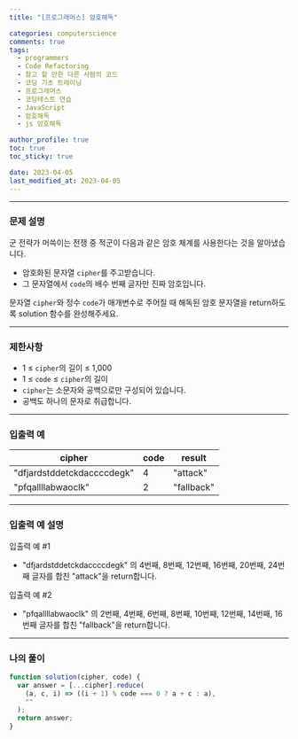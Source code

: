```yaml
---
title: "[프로그래머스] 암호해독"

categories: computerscience
comments: true
tags:
  - programmers
  - Code Refactoring
  - 참고 할 만한 다른 사람의 코드
  - 코딩 기초 트레이닝
  - 프로그래머스
  - 코딩테스트 연습
  - JavaScript
  - 암호해독
  - js 암호해독

author_profile: true
toc: true
toc_sticky: true

date: 2023-04-05
last_modified_at: 2023-04-05
---
```


---

### 문제 설명

군 전략가 머쓱이는 전쟁 중 적군이 다음과 같은 암호 체계를 사용한다는 것을 알아냈습니다.

- 암호화된 문자열 `cipher`를 주고받습니다.
- 그 문자열에서 `code`의 배수 번째 글자만 진짜 암호입니다.

문자열 `cipher`와 정수 `code`가 매개변수로 주어질 때 해독된 암호 문자열을 return하도록 solution 함수를 완성해주세요.

---

### 제한사항

- 1 ≤ `cipher`의 길이 ≤ 1,000
- 1 ≤ `code` ≤ `cipher`의 길이
- `cipher`는 소문자와 공백으로만 구성되어 있습니다.
- 공백도 하나의 문자로 취급합니다.

---

### 입출력 예

| cipher                     | code | result     |
| -------------------------- | ---- | ---------- |
| "dfjardstddetckdaccccdegk" | 4    | "attack"   |
| "pfqallllabwaoclk"         | 2    | "fallback" |

---

### 입출력 예 설명

입출력 예 #1

- "dfjardstddetckdaccccdegk" 의 4번째, 8번째, 12번째, 16번째, 20번째, 24번째 글자를 합친 "attack"을 return합니다.

입출력 예 #2

- "pfqallllabwaoclk" 의 2번째, 4번째, 6번째, 8번째, 10번째, 12번째, 14번째, 16번째 글자를 합친 "fallback"을 return합니다.

---

### 나의 풀이

```jsx
function solution(cipher, code) {
  var answer = [...cipher].reduce(
    (a, c, i) => ((i + 1) % code === 0 ? a + c : a),
    ""
  );
  return answer;
}
```

